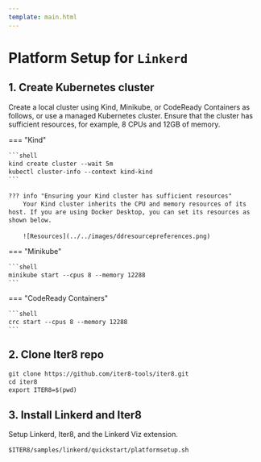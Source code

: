 ```yaml
---
template: main.html
---
```


# Platform Setup for `Linkerd`

## 1. Create Kubernetes cluster

Create a local cluster using Kind, Minikube, or CodeReady Containers as follows, or use a managed Kubernetes cluster. Ensure that the cluster has sufficient resources, for example, 8 CPUs and 12GB of memory.

=== "Kind"

    ```shell
    kind create cluster --wait 5m
    kubectl cluster-info --context kind-kind
    ```

    ??? info "Ensuring your Kind cluster has sufficient resources"
        Your Kind cluster inherits the CPU and memory resources of its host. If you are using Docker Desktop, you can set its resources as shown below.

        ![Resources](../../images/ddresourcepreferences.png)

=== "Minikube"

    ```shell
    minikube start --cpus 8 --memory 12288
    ```
    
=== "CodeReady Containers"

    ```shell
    crc start --cpus 8 --memory 12288
    ```

## 2. Clone Iter8 repo
```shell
git clone https://github.com/iter8-tools/iter8.git
cd iter8
export ITER8=$(pwd)
```

## 3. Install Linkerd and Iter8
Setup Linkerd, Iter8, and the Linkerd Viz extension.

```shell
$ITER8/samples/linkerd/quickstart/platformsetup.sh
```
